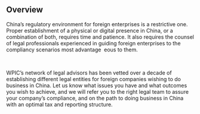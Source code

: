 ## Overview

China&#x2019;s regulatory environment for foreign enterprises is a restrictive one. Proper establishment of a physical or digital presence in China, or a combination of both, requires time and patience. It also requires the counsel of legal professionals experienced in guiding foreign enterprises to the compliancy scenarios most advantage&#xA0; eous to them.

&#xA0;

WPIC&#x2019;s network of legal advisors has been vetted over a decade of establishing different legal entities for foreign companies wishing to do business in China. Let us know what issues you have and what outcomes you wish to achieve, and we will refer you to the right legal team to assure your company&#x2019;s compliance, and on the path to doing business in China with an optimal tax and reporting structure.